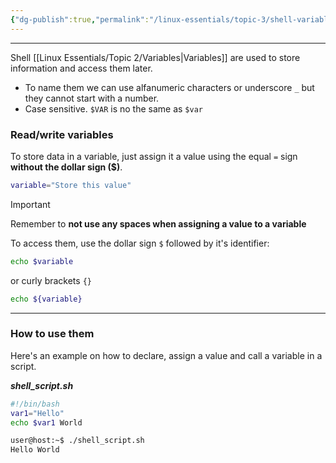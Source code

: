 ```yaml
---
{"dg-publish":true,"permalink":"/linux-essentials/topic-3/shell-variables/","dgPassFrontmatter":true}
---
```


---
Shell [[Linux Essentials/Topic 2/Variables\|Variables]] are used to store information and access them later.
- To name them we can use alfanumeric characters or underscore `_` but they cannot start with a number.
- Case sensitive. `$VAR` is no the same as `$var`

### Read/write variables
To store data in a variable, just assign it a value using the equal `=` sign **without the dollar sign ($)**.

```bash
variable="Store this value"
```

>[!Important]
>Remember to **not use any spaces when assigning a value to a variable**

To access them, use the dollar sign `$` followed by it's identifier:
```bash
echo $variable
```

or curly brackets `{}`
```bash
echo ${variable}
```

---
### How to use them

Here's an example on how to declare, assign a value and call a variable in a script.

___shell_script.sh___
```bash
#!/bin/bash
var1="Hello"
echo $var1 World
```

```bash
user@host:~$ ./shell_script.sh
Hello World
```

